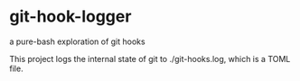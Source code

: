 # git-hook-logger
a pure-bash exploration of git hooks

This project logs the internal state of git to ./git-hooks.log, which is a TOML file.
